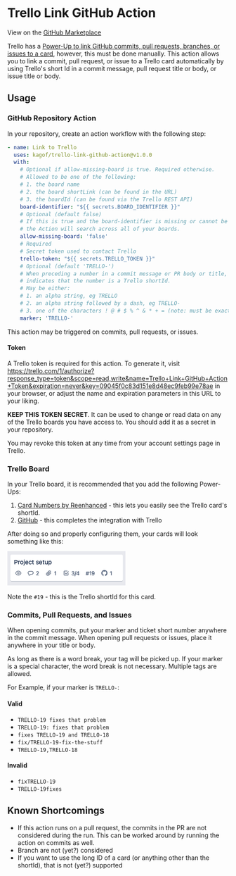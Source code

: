 # Trello Link GitHub Action

View on the [GitHub Marketplace](https://github.com/marketplace/actions/trello-link-github-action)

Trello has a [Power-Up to link GitHub commits, pull requests, branches, or issues to a card](https://trello.com/power-ups/55a5d916446f517774210004/github), however, this must be done manually. This action allows you to link a commit, pull request, or issue to a Trello card automatically by using Trello's short Id in a commit message, pull request title or body, or issue title or body.

## Usage

### GitHub Repository Action

In your repository, create an action workflow with the following step:

```yaml
- name: Link to Trello
  uses: kagof/trello-link-github-action@v1.0.0
  with:
    # Optional if allow-missing-board is true. Required otherwise.
    # Allowed to be one of the following:
    # 1. the board name
    # 2. the board shortLink (can be found in the URL)
    # 3. the boardId (can be found via the Trello REST API)
    board-identifier: "${{ secrets.BOARD_IDENTIFIER }}"
    # Optional (default false)
    # If this is true and the board-identifier is missing or cannot be resolved,
    # the Action will search across all of your boards.
    allow-missing-board: 'false'
    # Required
    # Secret token used to contact Trello
    trello-token: "${{ secrets.TRELLO_TOKEN }}"
    # Optional (default 'TRELLO-')
    # When preceding a number in a commit message or PR body or title,
    # indicates that the number is a Trello shortId.
    # May be either:
    # 1. an alpha string, eg TRELLO
    # 2. an alpha string followed by a dash, eg TRELLO-
    # 3. one of the characters ! @ # $ % ^ & * + = (note: must be exactly 1 char long)
    marker: 'TRELLO-'
```

This action may be triggered on commits, pull requests, or issues.

#### Token

A Trello token is required for this action. To generate it, visit https://trello.com/1/authorize?response_type=token&scope=read,write&name=Trello+Link+GitHub+Action+Token&expiration=never&key=09045f0c83d151e8d48ec9feb99e78ae in your browser, or adjust the name and expiration parameters in this URL to your liking.

**KEEP THIS TOKEN SECRET**. It can be used to change or read data on any of the Trello boards you have access to. You should add it as a secret in your repository.

You may revoke this token at any time from your account settings page in Trello.

### Trello Board

In your Trello board, it is recommended that you add the following Power-Ups:

1. [Card Numbers by Reenhanced](https://trello.com/power-ups/59c3d177178a761767b49278/card-numbers-by-reenhanced) - this lets you easily see the Trello card's shortId.
2. [GitHub](https://trello.com/power-ups/55a5d916446f517774210004/github) - this completes the integration with Trello

After doing so and properly configuring them, your cards will look something like this:

![Example Card](eg/example-card.png)

Note the `#19` - this is the Trello shortId for this card.

### Commits, Pull Requests, and Issues

When opening commits, put your marker and ticket short number anywhere in the commit message. When opening pull requests or issues, place it anywhere in your title or body.

As long as there is a word break, your tag will be picked up. If your marker is a special character, the word break is not necessary. Multiple tags are allowed.

For Example, if your marker is `TRELLO-`:

#### Valid

* `TRELLO-19 fixes that problem`
* `TRELLO-19: fixes that problem`
* `fixes TRELLO-19 and TRELLO-18`
* `fix/TRELLO-19-fix-the-stuff`
* `TRELLO-19,TRELLO-18`

#### Invalid

* `fixTRELLO-19`
* `TRELLO-19fixes`

## Known Shortcomings

* If this action runs on a pull request, the commits in the PR are not considered during the run. This can be worked around by running the action on commits as well.
* Branch are not (yet?) considered
* If you want to use the long ID of a card (or anything other than the shortId), that is not (yet?) supported

